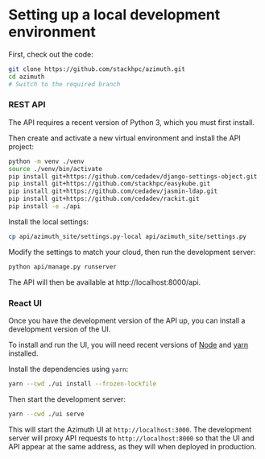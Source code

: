 # Setting up a local development environment

First, check out the code:

```sh
git clone https://github.com/stackhpc/azimuth.git
cd azimuth
# Switch to the required branch
```

### REST API

The API requires a recent version of Python 3, which you must first install.

Then create and activate a new virtual environment and install the API project:

```sh
python -m venv ./venv
source ./venv/bin/activate
pip install git+https://github.com/cedadev/django-settings-object.git
pip install git+https://github.com/stackhpc/easykube.git
pip install git+https://github.com/cedadev/jasmin-ldap.git
pip install git+https://github.com/cedadev/rackit.git
pip install -e ./api
```

Install the local settings:

```sh
cp api/azimuth_site/settings.py-local api/azimuth_site/settings.py
```

Modify the settings to match your cloud, then run the development server:

```sh
python api/manage.py runserver
```

The API will then be available at http://localhost:8000/api.

### React UI

Once you have the development version of the API up, you can install a development version
of the UI.

To install and run the UI, you will need recent versions of [Node](https://nodejs.dev/) and
[yarn](https://yarnpkg.com/) installed.

Install the dependencies using `yarn`:

```sh
yarn --cwd ./ui install --frozen-lockfile
```

Then start the development server:

```sh
yarn --cwd ./ui serve 
```

This will start the Azimuth UI at `http://localhost:3000`. The development server will
proxy API requests to `http://localhost:8000` so that the UI and API appear at the same
address, as they will when deployed in production.
